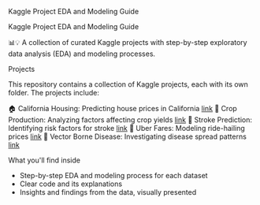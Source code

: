 Kaggle Project EDA and Modeling Guide

Kaggle Project EDA and Modeling Guide

📊💡 A collection of curated Kaggle projects with step-by-step exploratory data analysis (EDA) and modeling processes.

Projects

This repository contains a collection of Kaggle projects, each with its own folder. The projects include:

🏠 California Housing: Predicting house prices in California [link](https://www.kaggle.com/competitions/playground-series-s3e1/data)
🌾 Crop Production: Analyzing factors affecting crop yields [link](https://www.kaggle.com/datasets/abhinand05/crop-production-in-india)
🏥 Stroke Prediction: Identifying risk factors for stroke [link](https://www.kaggle.com/datasets/fedesoriano/stroke-prediction-dataset)
🚗 Uber Fares: Modeling ride-hailing prices [link](https://www.kaggle.com/datasets/yasserh/uber-fares-dataset/code)
🦗 Vector Borne Disease: Investigating disease spread patterns [link](https://www.kaggle.com/datasets/richardbernat/vector-borne-disease-prediction)

What you'll find inside

- Step-by-step EDA and modeling process for each dataset
- Clear code and its explanations
- Insights and findings from the data, visually presented

